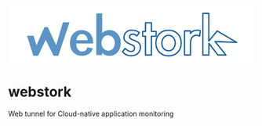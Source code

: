 ![webstork logo](https://raw.githubusercontent.com/NexClipper/webstork/main/assets/stork_logo.png)

# webstork
Web tunnel for Cloud-native application monitoring

